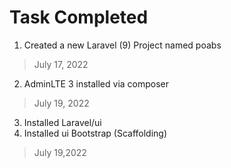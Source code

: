# Task Completed

1. Created a new Laravel (9) Project named poabs 
> July 17, 2022
2. AdminLTE 3 installed via composer
> July 19, 2022
3. Installed Laravel/ui
4. Installed ui Bootstrap (Scaffolding)
> July 19,2022